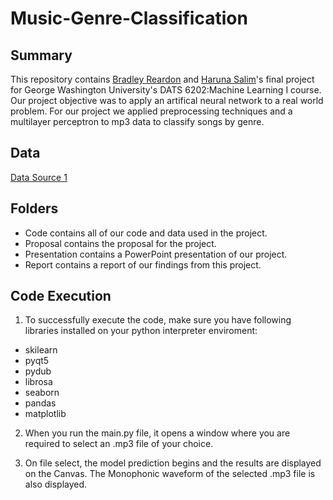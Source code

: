 # Music-Genre-Classification

## Summary
This repository contains [Bradley Reardon](https://github.com/breardon7) and [Haruna Salim](https://github.com/BABAYEGAR)'s final project for George Washington University's DATS 6202:Machine Learning I course.
Our project objective was to apply an artifical neural network to a real world problem. For our project we applied preprocessing techniques and a multilayer perceptron to mp3 data to classify songs by genre.

## Data
[Data Source 1](https://www.kaggle.com/harish24/music-genre-classification)   

## Folders
* Code contains all of our code and data used in the project.
* Proposal contains the proposal for the project.
* Presentation contains a PowerPoint presentation of our project.
* Report contains a report of our findings from this project.

## Code Execution

1. To successfully execute the code, make sure you have following libraries installed on your python interpreter enviroment:

* skilearn 
* pyqt5 
* pydub 
* librosa 
* seaborn 
* pandas
* matplotlib

2. When you run the main.py file, it opens a window where you are required to select an .mp3 file of your choice.

3. On file select, the model prediction begins and the results are displayed on the Canvas. The Monophonic waveform of the selected .mp3 file is also displayed.
